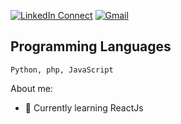  


[![LinkedIn Connect](https://img.shields.io/badge/%20-Connect-black?color=14171A&labelColor=212121&logo=linkedin&logoColor=ffffff)](https://www.linkedin.com/in/nazmul199512/)
[![Gmail](https://img.shields.io/badge/%20-Send%20Mail-black?color=14171A&labelColor=ef5350&logo=gmail&logoColor=ffffff)](mailto:nazmul199512@gmail.com?subject=From%20GitHub&body=Hi,%20there.%20Found%20you%20from%20GitHub.)


## Programming Languages
```
Python, php, JavaScript
```
About me:


- 🌱 Currently learning ReactJs




